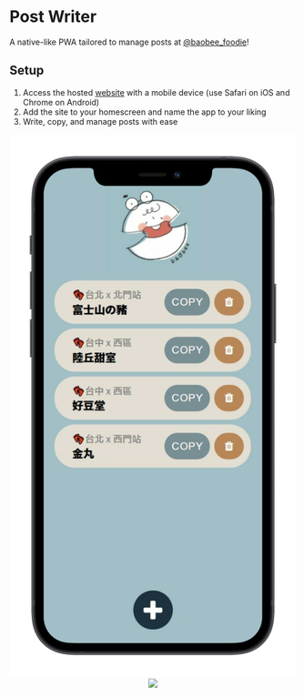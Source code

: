 # Post Writer
A native-like PWA tailored to manage posts at [@baobee_foodie](https://www.instagram.com/baobee_foodie/)!  
## Setup
1. Access the hosted [website](https://andy-techen.github.io/post-writer/index.html) with a mobile device (use Safari on iOS and Chrome on Android)
2. Add the site to your homescreen and name the app to your liking
3. Write, copy, and manage posts with ease

<p align="center">
  <img src="images/main.png" />
  <img src="images/posts.png" />
</p>